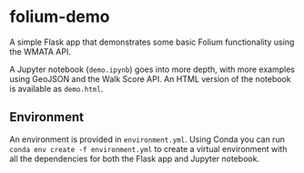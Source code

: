 # folium-demo

A simple Flask app that demonstrates some basic Folium functionality using the WMATA API.

A Jupyter notebook (`demo.ipynb`) goes into more depth, with more examples using GeoJSON and the Walk Score API. An HTML version of the notebook is available as `demo.html`.

## Environment

An environment is provided in `environment.yml`. Using Conda you can run `conda env create -f environment.yml` to create a virtual environment with all the dependencies for both the Flask app and Jupyter notebook.
